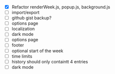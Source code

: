 - [x] Refactor renderWeek.js, popup.js, background.js
- [ ] import/export
- [ ] github gist backup?
- [ ] options page
- [ ] localization
- [ ] dark mode
- [ ] options page
- [ ] footer
- [ ] optional start of the week
- [ ] time limits
- [ ] history should only containtt 4 entries
- [ ] dark mode